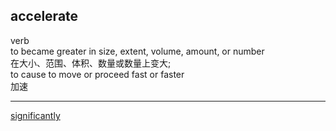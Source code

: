 ## accelerate  
verb  
to became greater in size, extent, volume, amount, or number  
在大小、范围、体积、数量或数量上变大;   
to cause to move or proceed fast or faster  
加速  

----  

[significantly](12.md)  

